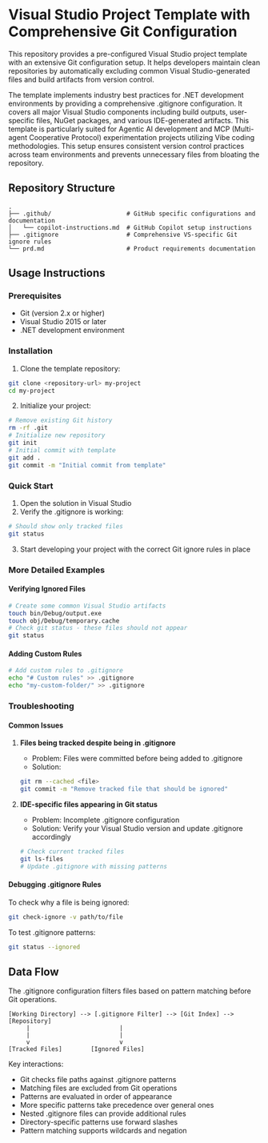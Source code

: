 # Visual Studio Project Template with Comprehensive Git Configuration

This repository provides a pre-configured Visual Studio project template with an extensive Git configuration setup. 
It helps developers maintain clean repositories by automatically excluding common Visual Studio-generated files and build artifacts from version control.

The template implements industry best practices for .NET development environments by providing a comprehensive .gitignore configuration.
It covers all major Visual Studio components including build outputs, user-specific files, NuGet packages, and various IDE-generated artifacts. This template is particularly suited for Agentic AI development and MCP (Multi-agent Cooperative Protocol) experimentation projects utilizing Vibe coding methodologies.
This setup ensures consistent version control practices across team environments and prevents unnecessary files from bloating the repository.

## Repository Structure
```
.
├── .github/                     # GitHub specific configurations and documentation
│   └── copilot-instructions.md  # GitHub Copilot setup instructions
├── .gitignore                   # Comprehensive VS-specific Git ignore rules
└── prd.md                       # Product requirements documentation
```

## Usage Instructions

### Prerequisites
- Git (version 2.x or higher)
- Visual Studio 2015 or later
- .NET development environment

### Installation

1. Clone the template repository:
```bash
git clone <repository-url> my-project
cd my-project
```

2. Initialize your project:
```bash
# Remove existing Git history
rm -rf .git
# Initialize new repository
git init
# Initial commit with template
git add .
git commit -m "Initial commit from template"
```

### Quick Start

1. Open the solution in Visual Studio
2. Verify the .gitignore is working:
```bash
# Should show only tracked files
git status
```

3. Start developing your project with the correct Git ignore rules in place

### More Detailed Examples

#### Verifying Ignored Files
```bash
# Create some common Visual Studio artifacts
touch bin/Debug/output.exe
touch obj/Debug/temporary.cache
# Check git status - these files should not appear
git status
```

#### Adding Custom Rules
```bash
# Add custom rules to .gitignore
echo "# Custom rules" >> .gitignore
echo "my-custom-folder/" >> .gitignore
```

### Troubleshooting

#### Common Issues

1. **Files being tracked despite being in .gitignore**
   - Problem: Files were committed before being added to .gitignore
   - Solution:
   ```bash
   git rm --cached <file>
   git commit -m "Remove tracked file that should be ignored"
   ```

2. **IDE-specific files appearing in Git status**
   - Problem: Incomplete .gitignore configuration
   - Solution: Verify your Visual Studio version and update .gitignore accordingly
   ```bash
   # Check current tracked files
   git ls-files
   # Update .gitignore with missing patterns
   ```

#### Debugging .gitignore Rules
To check why a file is being ignored:
```bash
git check-ignore -v path/to/file
```

To test .gitignore patterns:
```bash
git status --ignored
```

## Data Flow

The .gitignore configuration filters files based on pattern matching before Git operations.

```ascii
[Working Directory] --> [.gitignore Filter] --> [Git Index] --> [Repository]
     |                         |
     |                         |
     v                         v
[Tracked Files]        [Ignored Files]
```

Key interactions:
- Git checks file paths against .gitignore patterns
- Matching files are excluded from Git operations
- Patterns are evaluated in order of appearance
- More specific patterns take precedence over general ones
- Nested .gitignore files can provide additional rules
- Directory-specific patterns use forward slashes
- Pattern matching supports wildcards and negation
